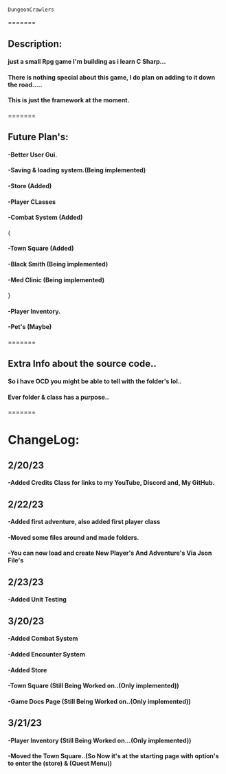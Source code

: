 
                                                            DungeonCrawlers
=======

 
## Description:
#### just a small Rpg game I'm building as i learn C Sharp...
#### There is nothing special about this game, I do plan on adding to it down the road..... 
#### This is just the framework at the moment.

=======
## Future Plan's:
#### -Better User Gui.
#### -Saving & loading system.(Being implemented)
#### -Store (Added)
#### -Player CLasses
#### -Combat System (Added)
{
#### -Town Square (Added)
#### -Black Smith (Being implemented)
#### -Med Clinic (Being implemented)
#### 
}
#### -Player Inventory.
#### -Pet's (Maybe)

=======
## Extra Info about the source code..
#### So i have OCD you might be able to tell with the folder's lol..
#### Ever folder & class has a purpose..
=======
# ChangeLog:
## 2/20/23
#### -Added Credits Class for links to my YouTube, Discord and, My GitHub.

## 2/22/23
#### -Added first adventure, also added first player class
#### -Moved some files around and made folders.
#### -You can now load and create New Player's And Adventure's Via Json File's

## 2/23/23
#### -Added Unit Testing 

## 3/20/23
#### -Added Combat System
#### -Added Encounter System
#### -Added Store
#### -Town Square (Still Being Worked on..(Only implemented))
#### -Game Docs Page (Still Being Worked on..(Only implemented))

## 3/21/23
#### -Player Inventory (Still Being Worked on...(Only implemented))
#### -Moved the Town Square..(So Now it's at the starting page with option's to enter the (store) & (Quest Menu)) 